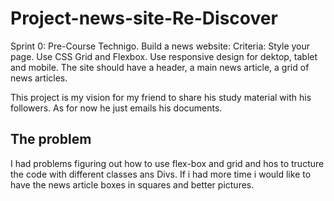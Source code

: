 # Project-news-site-Re-Discover
Sprint 0: Pre-Course Technigo. Build a news website: 
Criteria: Style your page. Use CSS Grid and Flexbox. Use responsive design for dektop, tablet and mobile. The site should have a header, a main news article, a grid of news articles.

This project is my vision for my friend to share his study material with his followers. As for now he just emails his documents.

## The problem

I had problems figuring out how to use flex-box and grid and hos to tructure the code with different classes ans Divs. If i had more time i would like to have the news article boxes in squares and better pictures. 
